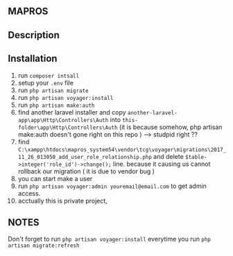## MAPROS

## Description


## Installation

1. run `composer intsall`
2. setup your `.env` file
3. run `php artisan migrate`
4. run `php artisan voyager:install`
5. run `php artisan make:auth`
6. find another laravel installer and copy `another-laravel-app\app\Http\Controllers\Auth` into `this-folder\app\Http\Controllers\Auth` (it is because somehow, php artisan make:auth doesn't gone right on this repo ) --> studpid right ??
7. find `C:\xampp\htdocs\mapros_system54\vendor\tcg\voyager\migrations\2017_11_26_013050_add_user_role_relationship.php` and delete `$table->integer('role_id')->change();` line. because it causing us cannot rollback our migration ( it is due to vendor bug )
8. you can start make a user
9. run `php artisan voyager:admin youremail@email.com` to get admin access.
10. acctually this is private project,

## NOTES
Don't forget to run `php artisan voyager:install` everytime you run `php artisan migrate:refresh`